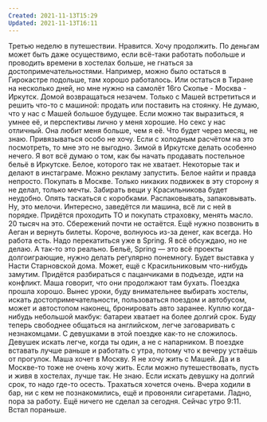 ```yaml
---
Created: 2021-11-13T15:29
Updated: 2021-11-13T16:11
---
```

Третью неделю в путешествии. Нравится. Хочу продолжить. По деньгам может быть даже осуществимо, если всё-таки работать побольше и проводить времени в хостелах больше, не гнаться за достопримечательностями. Например, можно было остаться в Гирокастре подольше, там хорошо работалось. Или остаться в Тиране на несколько дней, но мне нужно на самолёт 16го Скопье - Москва - Иркутск.
Домой возвращаться незачем. Только с Машей встретиться и решить что-то с машиной: продать или поставить на стоянку. Не думаю, что у нас с Машей большое будущее. Если можно так выразиться, я умнее её, и перспективы лично у меня хорошие. Но секс у нас отличный. Она любит меня больше, чем я её. Что будет через месяц, не знаю. Привязываться особо не хочу. Если с холодным расчётом на это посмотреть, то мне это не выгодно.
Зимой в Иркутске делать особенно нечего. Я вот всё думаю о том, как бы начать продавать постельное бельё в Иркутске. Белое, которого так не хватает. Некоторые так и делают в инстаграме. Можно рекламу запустить. Белое найти и правда непросто. Покупать в Москве. Только никаких подвижек в эту сторону я не делал, только мечты.
Забирать вещи у Красильникова будет неудобно. Опять таскаться с коробками. Распаковывать, запаковывать. Ну, это мелочи.
Интересно, заведётся ли машина, всё ли с ней в порядке. Придётся проходить ТО и покупать страховку, менять масло. 20 тысяч на это. Сбережений почти не остаётся. Ещё нужно позвонить в Аеган и вернуть билеты. Короче, волнуюсь из-за денег, как всегда. Но работа есть. Надо перекатиться уже в Spring. Я всё обсуждаю, но не делаю. А так-то это реально. Бельё, Spring — это всё проекты долгоиграющие, нужно делать регулярно понемногу.
Будет выставка у Насти Старновской дома. Может, ещё с Красильниковым что-нибудь замутим. Придётся разбираться с пацанчиками в подъезде, идти на конфликт. Маша говорит, что они продолжают там бухать.
Поездка прошла хорошо. Вынес уроки, буду внимательнее выбирать хостелы, искать достопримечательности, пользоваться поездом и автобусом, может и автостопом наконец, бронировать авто заранее. Куплю когда-нибудь небольшой макбук: батареи хватает на более долгий срок. Буду теперь свободнее общаться на английском, легче заговаривать с незнакомцами. С девушками в этой поездке как-то не сложилось. Девушек искать легче, когда ты один, а не с напарником. В поездке вставать лучше раньше и работать с утра, потому что к вечеру устаёшь от прогулок.
Маша хочет в Москву. Я не хочу жить с Машей. Да и в Москве-то тоже не очень хочу жить. Если можно путешествовать, пусть и живя в хостелах, лучше так. Не знаю. Если искать девушку на долгий срок, то надо где-то осесть.
Трахаться хочется очень. Вчера ходили в бар, ни с кем не познакомились, ещё и провоняли сигаретами.
Ладно, пора за работу. Ещё ничего не сделал за сегодня. Сейчас утро 9:11. Встал пораньше.